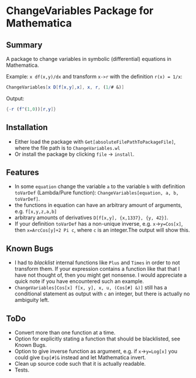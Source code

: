 ChangeVariables Package for Mathematica
========================================

Summary
----------------------------------------

A package to change variables in symbolic (differential) equations in Mathematica.

Example: `x df(x,y)/dx` and transform `x->r` with the definition `r(x) = 1/x`:
```mathematica
ChangeVariables[x D[f[x,y],x], x, r, (1/# &)]
```
Output:
```mathematica
{-r (f^(1,0))[r,y]}
```

Installation
----------------------------------------

- Either load the package with `Get[absoluteFilePathToPackageFile]`, where the file path is to `ChangeVariables.wl`
- Or install the package by clicking `file` -> `install`.

Features
----------------------------------------
- In some `equation` change the variable `a` to the variable `b` with definition `toVarDef` (Lambda/Pure function): `ChangeVariables[equation, a, b, toVarDef]`.
- the functions in equation can have an arbitrary amount of arguments, e.g. `f[x,y,z,a,b]`
- arbitrary amounts of derivatives `D[f[x,y], {x,1337}, {y, 42}]`.
- If your definition `toVarDef` has a non-unique inverse, e.g. `x`->`y=Cos[x]`, then `x=ArcCos[y]+2 Pi c`, where `c` is an integer.The output will show this.

Known Bugs
----------------------------------------

- I had to *blacklist* internal functions like `Plus` and `Times` in order to not transform them.
If your expression contains a function like that that I have not thought of, then you might get nonsense.
I would appreciate a quick note if you have encountered such an example.
- `ChangeVariables[Cos[x] f[x, y], x, u, (Cos[#] &)]` still has a conditional statement as output with `c` an integer, but there is actually no ambiguity left.

ToDo
----------------------------------------
- Convert more than one function at a time.
- Option for explicitly stating a function that should be blacklisted, see Known Bugs.
- Option to give inverse function as argument, e.g. if `x`->`y=Log[x]` you could give `Exp[#]&` instead and let Mathematica invert.
- Clean up source code such that it is actually readable.
- Tests.
